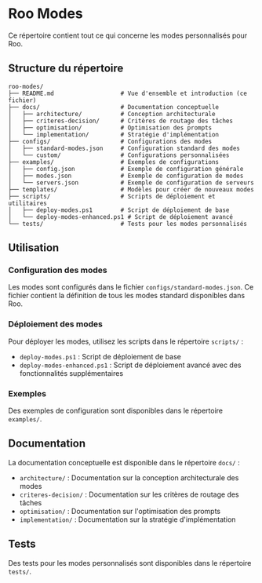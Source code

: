 # Roo Modes

Ce répertoire contient tout ce qui concerne les modes personnalisés pour Roo.

## Structure du répertoire

```
roo-modes/
├── README.md                   # Vue d'ensemble et introduction (ce fichier)
├── docs/                       # Documentation conceptuelle
│   ├── architecture/           # Conception architecturale
│   ├── criteres-decision/      # Critères de routage des tâches
│   ├── optimisation/           # Optimisation des prompts
│   └── implementation/         # Stratégie d'implémentation
├── configs/                    # Configurations des modes
│   ├── standard-modes.json     # Configuration standard des modes
│   └── custom/                 # Configurations personnalisées
├── examples/                   # Exemples de configurations
│   ├── config.json             # Exemple de configuration générale
│   ├── modes.json              # Exemple de configuration de modes
│   └── servers.json            # Exemple de configuration de serveurs
├── templates/                  # Modèles pour créer de nouveaux modes
├── scripts/                    # Scripts de déploiement et utilitaires
│   ├── deploy-modes.ps1        # Script de déploiement de base
│   └── deploy-modes-enhanced.ps1 # Script de déploiement avancé
└── tests/                      # Tests pour les modes personnalisés
```

## Utilisation

### Configuration des modes

Les modes sont configurés dans le fichier `configs/standard-modes.json`. Ce fichier contient la définition de tous les modes standard disponibles dans Roo.

### Déploiement des modes

Pour déployer les modes, utilisez les scripts dans le répertoire `scripts/` :

- `deploy-modes.ps1` : Script de déploiement de base
- `deploy-modes-enhanced.ps1` : Script de déploiement avancé avec des fonctionnalités supplémentaires

### Exemples

Des exemples de configuration sont disponibles dans le répertoire `examples/`.

## Documentation

La documentation conceptuelle est disponible dans le répertoire `docs/` :

- `architecture/` : Documentation sur la conception architecturale des modes
- `criteres-decision/` : Documentation sur les critères de routage des tâches
- `optimisation/` : Documentation sur l'optimisation des prompts
- `implementation/` : Documentation sur la stratégie d'implémentation

## Tests

Des tests pour les modes personnalisés sont disponibles dans le répertoire `tests/`.